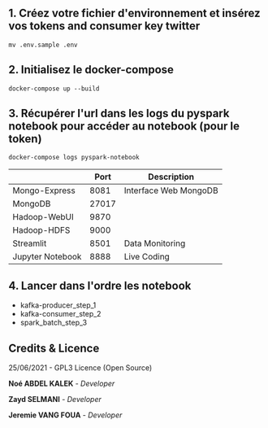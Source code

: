 ## 1. Créez votre fichier d'environnement et insérez vos tokens and consumer key twitter
`mv .env.sample .env`

## 2. Initialisez le docker-compose 
`docker-compose up --build`

## 3. Récupérer l'url dans les logs du pyspark notebook pour accéder au notebook (pour le token)
`docker-compose logs pyspark-notebook`

|               | Port  | Description           | 
|---------------|-------|-----------------------|
| Mongo-Express | 8081  | Interface Web MongoDB |
| MongoDB       | 27017 |                       |  
| Hadoop-WebUI  | 9870  |                       |  
| Hadoop-HDFS   | 9000  |                       |  
| Streamlit     | 8501  | Data Monitoring | 
| Jupyter Notebook     | 8888  | Live Coding | 

## 4. Lancer dans l'ordre les notebook 
+ kafka-producer_step_1
+ kafka-consumer_step_2
+ spark_batch_step_3

## Credits & Licence
25/06/2021 - GPL3 Licence (Open Source)

**Noé ABDEL KALEK**  - *Developer*

**Zayd SELMANI**  - *Developer*

**Jeremie VANG FOUA**  - *Developer*    
